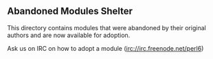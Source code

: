 ## Abandoned Modules Shelter

This directory contains modules that were abandoned by their original
authors and are now available for adoption.

Ask us on IRC on how to adopt a module
([irc://irc.freenode.net/perl6](irc://irc.freenode.net/perl6))
